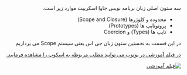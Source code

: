 <div dir="rtl">
سه ستون اصلی زبان برنامه نویس جاوا اسکریپت موارد زیر است.

- محدوده و کلوژرها (Scope and Closure)
- پروتوتایپ ها (Prototypes)
- تایپ ها (Types) و Coercion

در این قسمت به نخستین ستون زبان جی اس یعنی سیستم Scope می پردازیم

[در فیلم آموزشی در یوتوب می توانید مطلب مربوطه به اسکوپ را مشاهده فرمایید.]()

[![فیلم آموزشی](https://img.youtube.com/vi/YOUTUBE_VIDEO_ID_HERE/0.jpg)](https://youtu.be/ygGvyoFei60)

</div>
